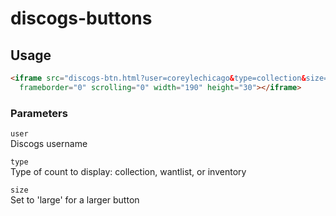 discogs-buttons
===============

Usage
-----



``` html
<iframe src="discogs-btn.html?user=coreylechicago&type=collection&size=large" allowtransparency="true" 
  frameborder="0" scrolling="0" width="190" height="30"></iframe>
```

### Parameters

`user`<br>
Discogs username<br>

`type`<br>
Type of count to display: collection, wantlist, or inventory<br>

`size`<br>
Set to 'large' for a larger button<br>